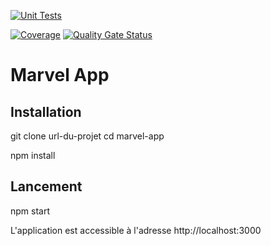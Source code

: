 
[![Unit Tests](https://github.com/alex1dregirard/marvel-app-2023/actions/workflows/unit-tests.yml/badge.svg)](https://github.com/alex1dregirard/marvel-app-2023/actions/workflows/unit-tests.yml)


[![Coverage](https://sonarcloud.io/api/project_badges/measure?project=alex1dregirard_marvel-app-2023&metric=coverage)](https://sonarcloud.io/summary/new_code?id=alex1dregirard_marvel-app-2023)
[![Quality Gate Status](https://sonarcloud.io/api/project_badges/measure?project=alex1dregirard_marvel-app-2023&metric=alert_status)](https://sonarcloud.io/summary/new_code?id=alex1dregirard_marvel-app-2023)

# Marvel App

## Installation

git clone url-du-projet
cd marvel-app

npm install

## Lancement

npm start

L'application est accessible à l'adresse http://localhost:3000
